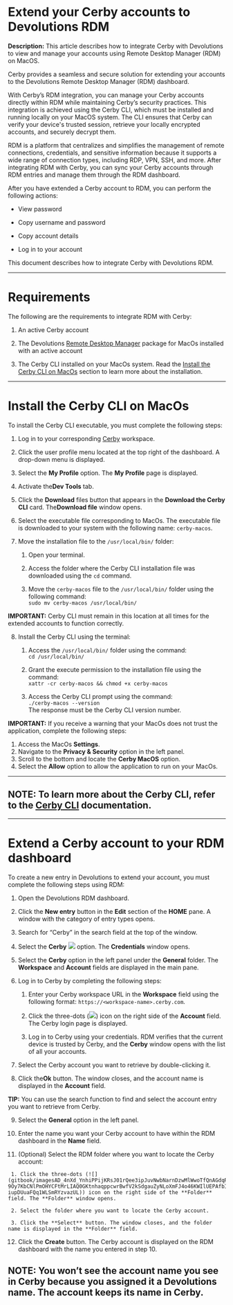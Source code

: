 # Extend your Cerby accounts to Devolutions RDM

**Description:** This article describes how to integrate Cerby with Devolutions to view and manage your accounts using Remote Desktop Manager (RDM) on MacOS.

Cerby provides a seamless and secure solution for extending your accounts to
the Devolutions Remote Desktop Manager (RDM) dashboard.

With Cerby’s RDM integration, you can manage your Cerby accounts directly
within RDM while maintaining Cerby’s security practices. This integration is
achieved using the Cerby CLI, which must be installed and running locally on
your MacOS system. The CLI ensures that Cerby can verify your device's trusted
session, retrieve your locally encrypted accounts, and securely decrypt them.

RDM is a platform that centralizes and simplifies the management of remote
connections, credentials, and sensitive information because it supports a wide
range of connection types, including RDP, VPN, SSH, and more. After
integrating RDM with Cerby, you can sync your Cerby accounts through RDM
entries and manage them through the RDM dashboard.

After you have extended a Cerby account to RDM, you can perform the following
actions:

  * View password

  * Copy username and password

  * Copy account details

  * Log in to your account

This document describes how to integrate Cerby with Devolutions RDM.

* * *

# Requirements

The following are the requirements to integrate RDM with Cerby:

  1. An active Cerby account

  2. The Devolutions [Remote Desktop Manager](https://devolutions.net/remote-desktop-manager/home/download/) package for MacOs installed with an active account

  3. The Cerby CLI installed on your MacOs system. Read the [Install the Cerby CLI on MacOs](https://docs.google.com/document/d/153dIEJ3EH0O6PiBX6ClmN0VGa3nTUBiMYRg500FMuOE/edit#heading=h.tqg9tqd9r86g) section to learn more about the installation.

* * *

# Install the Cerby CLI on MacOs

To install the Cerby CLI executable, you must complete the following steps:

  1. Log in to your corresponding [Cerby](https://app.cerby.com/) workspace.

  2. Click the user profile menu located at the top right of the dashboard. A drop-down menu is displayed.

  3. Select the **My Profile** option. The **My Profile** page is displayed.

  4. Activate the**Dev Tools** tab.

  5. Click the **Download** files button that appears in the **Download the Cerby CLI** card. The**Download file** window opens.

  6. Select the executable file corresponding to MacOs. The executable file is downloaded to your system with the following name: `cerby-macos`.

  7. Move the installation file to the `/usr/local/bin/` folder:

     1. Open your terminal.

     2. Access the folder where the Cerby CLI installation file was downloaded using the `cd` command.

     3. Move the `cerby-macos` file to the `/usr/local/bin/` folder using the following command:   
`sudo mv cerby-macos /usr/local/bin/`

**IMPORTANT:** Cerby CLI must remain in this location at all times for the
extended accounts to function correctly.

  8. Install the Cerby CLI using the terminal:

     1. Access the `/usr/local/bin/` folder using the command:  
`cd /usr/local/bin/`

     2. Grant the execute permission to the installation file using the command:   
`xattr -cr cerby-macos && chmod +x cerby-macos`

     3. Access the Cerby CLI prompt using the command:   
`./cerby-macos --version`  
The response must be the Cerby CLI version number.

**IMPORTANT:** If you receive a warning that your MacOs does not trust the
application, complete the following steps:

  1. Access the MacOs **Settings**.
  2. Navigate to the **Privacy & Security** option in the left panel.
  3. Scroll to the bottom and locate the **Cerby MacOS** option.
  4. Select the **Allow** option to allow the application to run on your MacOs.

  
---  
  
**NOTE:** To learn more about the Cerby CLI, refer to the [Cerby
CLI](https://help.cerby.com/en/collections/9016503-cerby-cli) documentation.  
---  
  
* * *

# Extend a Cerby account to your RDM dashboard

To create a new entry in Devolutions to extend your account, you must complete
the following steps using RDM:

  1. Open the Devolutions RDM dashboard.

  2. Click the **New entry** button in the **Edit** section of the **HOME** pane. A window with the category of entry types opens.

  3. Search for “Cerby” in the search field at the top of the window.

  4. Select the **Cerby** ![](gitbook/imagesAD_4nXfSWCGvXI9sXCKKst_Vz18pd_FlDdK8NjlrxP81Z1iHuhkKFSDqPZjLi-mSBbciWPxY2R0LBtn19ITgXkOFZuPp4CVZCGtCejrc5CsW4Rz045ekoAtmeoYsb9XQJ5V8m3GlOYAXuEP1z70bp71FsieA_jBf) option. The **Credentials** window opens.

  5. Select the **Cerby** option in the left panel under the **General** folder. The **Workspace** and **Account** fields are displayed in the main pane.

  6. Log in to Cerby by completing the following steps:

     1. Enter your Cerby workspace URL in the **Workspace** field using the following format: `https://<workspace-name>.cerby.com`.

     2. Click the three-dots (![](gitbook/imagesAD_4nXd_YnhiPPijKRsJ01rQee3ipJuvNwbNarnDzwMlWwoTfQnAGdqRyqmyG-9Oy7KbCNlPmOHYCFtMrLIAQ0GKtnhaqppcwrBwfV2kSdgauZyNLoXmFJ4o46KWIlUEPAfbIOg6-iupDUuaFQq1WLSmRYzvazUL)) icon on the right side of the **Account** field. The Cerby login page is displayed.

     3. Log in to Cerby using your credentials. RDM verifies that the current device is trusted by Cerby, and the **Cerby** window opens with the list of all your accounts.

  7. Select the Cerby account you want to retrieve by double-clicking it. 

  8. Click the**Ok** button. The window closes, and the account name is displayed in the **Account** field. 

**TIP:** You can use the search function to find and select the account entry
you want to retrieve from Cerby.

  9. Select the **General** option in the left panel.

  10. Enter the name you want your Cerby account to have within the RDM dashboard in the **Name** field.

  11. (Optional) Select the RDM folder where you want to locate the Cerby account:

     1. Click the three-dots (![](gitbook/imagesAD_4nXd_YnhiPPijKRsJ01rQee3ipJuvNwbNarnDzwMlWwoTfQnAGdqRyqmyG-9Oy7KbCNlPmOHYCFtMrLIAQ0GKtnhaqppcwrBwfV2kSdgauZyNLoXmFJ4o46KWIlUEPAfbIOg6-iupDUuaFQq1WLSmRYzvazUL)) icon on the right side of the **Folder** field. The **Folder** window opens.

     2. Select the folder where you want to locate the Cerby account.

     3. Click the **Select** button. The window closes, and the folder name is displayed in the **Folder** field.

  12. Click the **Create** button. The Cerby account is displayed on the RDM dashboard with the name you entered in step 10.

**NOTE:** You won’t see the account name you see in Cerby because you assigned
it a Devolutions name. The account keeps its name in Cerby.  
---

